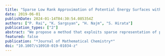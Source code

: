```yaml
---
title: "Sparse Low Rank Approximation of Potential Energy Surfaces with Applications in Estimation of Anharmonic Zero Point Energies and Frequencies"
date: 2019-06-01
publishDate: 2024-01-14T04:30:54.085354Z
authors: ["P. Rai", "K. Sargsyan", "H. Najm", "S. Hirata"]
publication_types: ["2"]
abstract: "We propose a method that exploits sparse representation of potential energy surfaces (PES) on a polynomial basis set selected by compressed sensing. The method is useful for studies involving large numbers of PES evaluations, such as the search for local minima, transition states, or integration. We apply this method for estimating zero point energies and frequencies of molecules using a three step approach. In the first step, we interpret the PES as a sparse tensor on polynomial basis and determine its entries by a compressed sensing based algorithm using only a few PES evaluations. Then, we implement a rank reduction strategy to compress this tensor in a suitable low-rank canonical tensor format using standard tensor compression tools. This allows representing a high dimensional PES as a small sum of products of one dimensional functions. Finally, a low dimensional Gauss–Hermite quadrature rule is used to integrate the product of sparse canonical low-rank representation of PES and Green’s function in the second-order diagrammatic vibrational many-body Green’s function theory (XVH2) for estimation of zero-point energies and frequencies. Numerical tests on molecules considered in this work suggest a more efficient scaling of computational cost with molecular size as compared to other methods."
featured: false
publication: "*Journal of Mathematical Chemistry*"
doi: "10.1007/s10910-019-01034-z"
---
```


